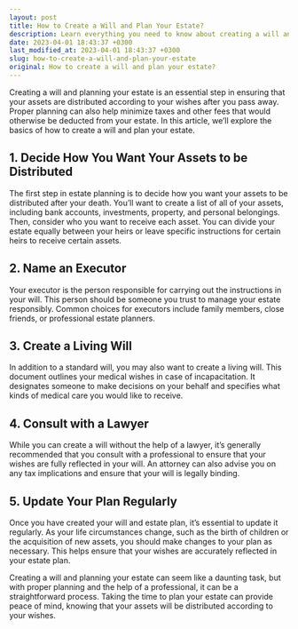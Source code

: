 ```yaml
---
layout: post
title: How to Create a Will and Plan Your Estate?
description: Learn everything you need to know about creating a will and devising a plan for your estate with our expert tips.
date: 2023-04-01 18:43:37 +0300
last_modified_at: 2023-04-01 18:43:37 +0300
slug: how-to-create-a-will-and-plan-your-estate
original: How to create a will and plan your estate?
---
```

Creating a will and planning your estate is an essential step in ensuring that your assets are distributed according to your wishes after you pass away. Proper planning can also help minimize taxes and other fees that would otherwise be deducted from your estate. In this article, we’ll explore the basics of how to create a will and plan your estate.

## 1. Decide How You Want Your Assets to be Distributed

The first step in estate planning is to decide how you want your assets to be distributed after your death. You’ll want to create a list of all of your assets, including bank accounts, investments, property, and personal belongings. Then, consider who you want to receive each asset. You can divide your estate equally between your heirs or leave specific instructions for certain heirs to receive certain assets.

## 2. Name an Executor

Your executor is the person responsible for carrying out the instructions in your will. This person should be someone you trust to manage your estate responsibly. Common choices for executors include family members, close friends, or professional estate planners.

## 3. Create a Living Will

In addition to a standard will, you may also want to create a living will. This document outlines your medical wishes in case of incapacitation. It designates someone to make decisions on your behalf and specifies what kinds of medical care you would like to receive.

## 4. Consult with a Lawyer

While you can create a will without the help of a lawyer, it’s generally recommended that you consult with a professional to ensure that your wishes are fully reflected in your will. An attorney can also advise you on any tax implications and ensure that your will is legally binding.

## 5. Update Your Plan Regularly

Once you have created your will and estate plan, it’s essential to update it regularly. As your life circumstances change, such as the birth of children or the acquisition of new assets, you should make changes to your plan as necessary. This helps ensure that your wishes are accurately reflected in your estate plan.

Creating a will and planning your estate can seem like a daunting task, but with proper planning and the help of a professional, it can be a straightforward process. Taking the time to plan your estate can provide peace of mind, knowing that your assets will be distributed according to your wishes.